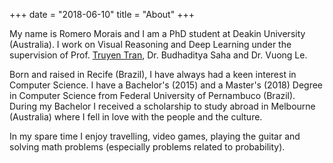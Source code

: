 +++
date = "2018-06-10"
title = "About"
+++

My name is Romero Morais and I am a PhD student at Deakin University (Australia). I work on Visual Reasoning and Deep Learning under the supervision of Prof. [Truyen Tran](https://truyentran.github.io/index.html), Dr. Budhaditya Saha and Dr. Vuong Le.

Born and raised in Recife (Brazil), I have always had a keen interest in Computer Science. I have a Bachelor's (2015) and a Master's (2018) Degree in Computer Science from Federal University of Pernambuco (Brazil). During my Bachelor I received a scholarship to study abroad in Melbourne (Australia) where I fell in love with the people and the culture. 

In my spare time I enjoy travelling, video games, playing the guitar and solving math problems (especially problems related to probability).